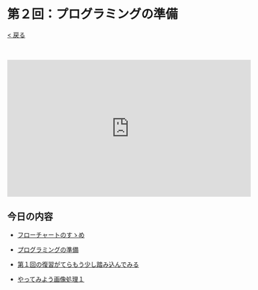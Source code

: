 # 第２回：プログラミングの準備

[< 戻る](../)

　

<iframe width="560" height="315" src="https://www.youtube.com/embed/5lxHw94RnfM?rel=0" title="YouTube video player" frameborder="0" allow="accelerometer; autoplay; clipboard-write; encrypted-media; gyroscope; picture-in-picture" allowfullscreen></iframe>

## 今日の内容

- [フローチャートのすゝめ](flowchart/)


- [プログラミングの準備](prep/)


- [第１回の復習がてらもう少し踏み込んでみる](sarani/)


- [やってみよう画像処理１](try1/)